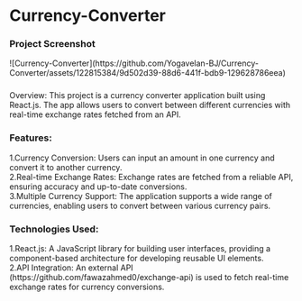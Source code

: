 <h1>Currency-Converter</h1>
<h3>Project Screenshot</h3>
![Currency-Converter](https://github.com/Yogavelan-BJ/Currency-Converter/assets/122815384/9d502d39-88d6-441f-bdb9-129628786eea)

<h3></h3>Overview:</h3>
This project is a currency converter application built using React.js. The app allows users to convert between different currencies with real-time exchange rates fetched from an API.

<h3>Features:</h3>
1.Currency Conversion: Users can input an amount in one currency and convert it to another currency.</br>
2.Real-time Exchange Rates: Exchange rates are fetched from a reliable API, ensuring accuracy and up-to-date conversions.</br>
3.Multiple Currency Support: The application supports a wide range of currencies, enabling users to convert between various currency pairs.</br>

<h3>Technologies Used:</h3>
1.React.js: A JavaScript library for building user interfaces, providing a component-based architecture for developing reusable UI elements.</br>
2.API Integration: An external API (https://github.com/fawazahmed0/exchange-api) is used to fetch real-time exchange rates for currency conversions.</br>
